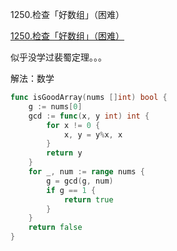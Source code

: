 1250.检查「好数组」（困难）



[1250.检查「好数组」（困难）](https://leetcode.cn/problems/check-if-it-is-a-good-array/comments/)



似乎没学过裴蜀定理。。。

解法：数学



```go
func isGoodArray(nums []int) bool {
	g := nums[0]
	gcd := func(x, y int) int {
		for x != 0 {
			x, y = y%x, x
		}
		return y
	}
	for _, num := range nums {
		g = gcd(g, num)
		if g == 1 {
			return true
		}
	}
	return false
}
```
